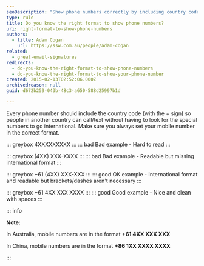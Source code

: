 ```yaml
---
seoDescription: "Show phone numbers correctly by including country codes and formats that allow international calls or texts."
type: rule
title: Do you know the right format to show phone numbers?
uri: right-format-to-show-phone-numbers
authors:
  - title: Adam Cogan
    url: https://ssw.com.au/people/adam-cogan
related:
  - great-email-signatures
redirects:
  - do-you-know-the-right-format-to-show-phone-numbers
  - do-you-know-the-right-format-to-show-your-phone-number
created: 2015-02-13T02:52:06.000Z
archivedreason: null
guid: d672b259-043b-48c3-a650-588d25997b1d

---
```


Every phone number should include the country code (with the + sign) so people in another country can call/text without having to look for the special numbers to go international. Make sure you always set your mobile number in the correct format.

<!--endintro-->

::: greybox
4XXXXXXXXX
:::
::: bad
Bad example - Hard to read
:::

::: greybox
(4XX) XXX-XXXX
:::
::: bad
Bad example - Readable but missing international format
:::

::: greybox
+61 (4XX) XXX-XXX
:::
::: good
OK example - International format and readable but brackets/dashes aren't necessary
:::

::: greybox
+61 4XX XXX XXXX
:::
::: good
Good example - Nice and clean with spaces
:::

::: info

**Note:**

In Australia, mobile numbers are in the format **+61 4XX XXX XXX**

In China, mobile numbers are in the format **+86 1XX XXXX XXXX**

:::

